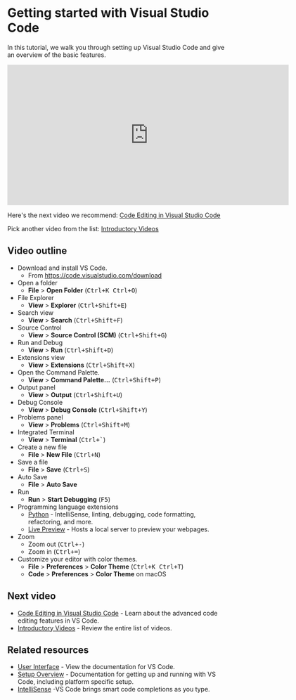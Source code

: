 # Getting started with Visual Studio Code

In this tutorial, we walk you through setting up Visual Studio Code and give an overview of the basic features.

<iframe src="https://www.youtube.com/embed/B-s71n0dHUk?autoplay=true" width="640" height="320" allowfullscreen="true" frameborder="0" title="Getting Started with Visual Studio Code"></iframe>

Here's the next video we recommend: [Code Editing in Visual Studio Code](https://code.visualstudio.com/docs/introvideos/codeediting)

Pick another video from the list: [Introductory Videos](https://code.visualstudio.com/docs/getstarted/introvideos)

## Video outline

- Download and install VS Code.
  - From https://code.visualstudio.com/download
- Open a folder
  - **File** > **Open Folder** (<kbd>Ctrl+K Ctrl+O</kbd>)
- File Explorer
  - **View** > **Explorer** (<kbd>Ctrl+Shift+E</kbd>)
- Search view
  - **View** > **Search** (<kbd>Ctrl+Shift+F</kbd>)
- Source Control
  - **View** > **Source Control (SCM)** (<kbd>Ctrl+Shift+G</kbd>)
- Run and Debug
  - **View** > **Run** (<kbd>Ctrl+Shift+D</kbd>)
- Extensions view
  - **View** > **Extensions** (<kbd>Ctrl+Shift+X</kbd>)
- Open the Command Palette.
  - **View** > **Command Palette...** (<kbd>Ctrl+Shift+P</kbd>)
- Output panel
  - **View** > **Output** (<kbd>Ctrl+Shift+U</kbd>)
- Debug Console
  - **View** > **Debug Console** (<kbd>Ctrl+Shift+Y</kbd>)
- Problems panel
  - **View** > **Problems** (<kbd>Ctrl+Shift+M</kbd>)
- Integrated Terminal
  - **View** > **Terminal** (<kbd>Ctrl+`</kbd>)
- Create a new file
  - **File** > **New File** (<kbd>Ctrl+N</kbd>)
- Save a file
  - **File** > **Save** (<kbd>Ctrl+S</kbd>)
- Auto Save
  - **File** > **Auto Save**
- Run
  - **Run** > **Start Debugging** (<kbd>F5</kbd>)
- Programming language extensions
  - [Python](https://marketplace.visualstudio.com/items?itemName=ms-python.python) - IntelliSense, linting, debugging, code formatting, refactoring, and more.
  - [Live Preview](https://marketplace.visualstudio.com/items?itemName=ms-vscode.live-server) - Hosts a local server to preview your webpages.
- Zoom
  - Zoom out (<kbd>Ctrl+-</kbd>)
  - Zoom in (<kbd>Ctrl+=</kbd>)
- Customize your editor with color themes.
  - **File** > **Preferences** > **Color Theme** (<kbd>Ctrl+K Ctrl+T</kbd>)
  - **Code** > **Preferences** > **Color Theme** on macOS

## Next video

- [Code Editing in Visual Studio Code](https://code.visualstudio.com/docs/introvideos/codeediting) - Learn about the advanced code editing features in VS Code.
- [Introductory Videos](https://code.visualstudio.com/docs/getstarted/introvideos) - Review the entire list of videos.

## Related resources

- [User Interface](https://code.visualstudio.com/docs/getstarted/userinterface) - View the documentation for VS Code.
- [Setup Overview](https://code.visualstudio.com/docs/setup/setup-overview) - Documentation for getting up and running with VS Code, including platform specific setup.
- [IntelliSense](https://code.visualstudio.com/docs/editor/intellisense) -VS Code brings smart code completions as you type.
